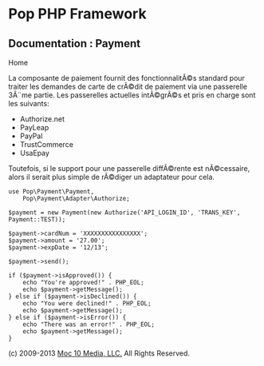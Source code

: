 Pop PHP Framework
=================

Documentation : Payment
-----------------------

Home

La composante de paiement fournit des fonctionnalitÃ©s standard pour
traiter les demandes de carte de crÃ©dit de paiement via une passerelle
3Ã¨me partie. Les passerelles actuelles intÃ©grÃ©s et pris en charge
sont les suivants:

-   Authorize.net
-   PayLeap
-   PayPal
-   TrustCommerce
-   UsaEpay

Toutefois, si le support pour une passerelle diffÃ©rente est
nÃ©cessaire, alors il serait plus simple de rÃ©diger un adaptateur pour
cela.

    use Pop\Payment\Payment,
        Pop\Payment\Adapter\Authorize;

    $payment = new Payment(new Authorize('API_LOGIN_ID', 'TRANS_KEY', Payment::TEST));

    $payment->cardNum = 'XXXXXXXXXXXXXXXX';
    $payment->amount = '27.00';
    $payment->expDate = '12/13';

    $payment->send();

    if ($payment->isApproved()) {
        echo "You're approved!" . PHP_EOL;
        echo $payment->getMessage();
    } else if ($payment->isDeclined()) {
        echo "You were declined!" . PHP_EOL;
        echo $payment->getMessage();
    } else if ($payment->isError()) {
        echo "There was an error!" . PHP_EOL;
        echo $payment->getMessage();
    }

\(c) 2009-2013 [Moc 10 Media, LLC.](http://www.moc10media.com) All
Rights Reserved.
